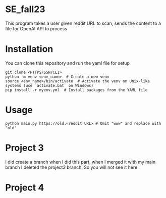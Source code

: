 # SE_fall23

This program takes a user given reddit URL to scan, sends the content to a file for OpenAI API to process

# Installation

You can clone this repository and run the yaml file for setup 

```
git clone <HTTPS/SSH/CLI>
python -m venv <env_name>  # Create a new venv
source <env_name>/bin/activate  # Activate the venv on Unix-like systems (use `activate.bat` on Windows)
pip install -r myenv.yml  # Install packages from the YAML file
```

# Usage

```
python main.py https://old.<reddit URL>	# Omit "www" and replace with "old"
```

# Project 3

I did create a branch when I did this part, when I merged it with my main branch I deleted the project3 branch. So you will not see it here.

# Project 4

